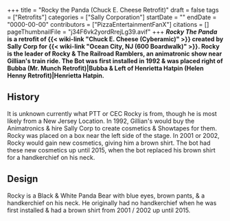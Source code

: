 +++
title = "Rocky the Panda (Chuck E. Cheese Retrofit)"
draft = false
tags = ["Retrofits"]
categories = ["Sally Corporation"]
startDate = ""
endDate = "0000-00-00"
contributors = ["PizzaEntertainmentFanX"]
citations = []
pageThumbnailFile = "j34F6vk2yordRrejLg39.avif"
+++
***Rocky The Panda* is a retrofit of {{< wiki-link "Chuck E. Cheese (Cyberamic)" >}} created by Sally Corp for {{< wiki-link "Ocean City, NJ (600 Boardwalk)" >}}. Rocky is the leader of Rocky & The Railroad Ramblers, an animatronic show near Gillian's train ride.
The Bot was first installed in 1992 & was placed right of Bubba (Mr. Munch Retrofit)|Bubba & Left of Henrietta Hatpin (Helen Henny Retrofit)|Henrietta Hatpin.**

## History

It is unknown currently what PTT or CEC Rocky is from, though he is most likely from a New Jersey Location. In 1992, Gillian's would buy the Animatronics & hire Sally Corp to create cosmetics & Showtapes for them. Rocky was placed on a box near the left side of the stage.
In 2001 or 2002, Rocky would gain new cosmetics, giving him a brown shirt. The bot had these new cosmetics up until 2015, when the bot replaced his brown shirt for a handkerchief on his neck.

## Design

Rocky is a Black & White Panda Bear with blue eyes, brown pants, & a handkerchief on his neck. He originally had no handkerchief when he was first installed & had a brown shirt from 2001 / 2002 up until 2015.
